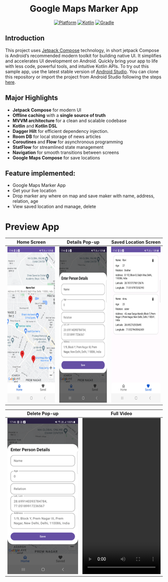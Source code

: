<h1 align="center">
  Google Maps Marker App
</h1>
<p align="center">
  <a href="http://developer.android.com/index.html"><img alt="Platform" src="https://img.shields.io/badge/platform-Android-green.svg"></a>
  <a href="http://kotlinlang.org"><img alt="Kotlin" src="https://img.shields.io/badge/kotlin-1.9.0-blue.svg"></a>
  <a href="https://developer.android.com/studio/releases/gradle-plugin"><img alt="Gradle" src="https://img.shields.io/badge/gradle-8.4.0-yellow.svg"></a>
</p>

## Introduction
<p>

This project uses [Jetpack Compose](https://developer.android.com/jetpack/compose) technology, in short jetpack Compose is Android’s recommended modern toolkit for building native UI. It simplifies and accelerates UI development on Android. Quickly bring your app to life with less code, powerful tools, and intuitive Kotlin APIs.
To try out this sample app, use the latest stable version of [Android Studio](https://developer.android.com/studio). You can clone this repository or import the project from Android Studio following the steps [here](https://developer.android.com/jetpack/compose/setup#sample).
  
  
## Major Highlights

- **Jetpack Compose** for modern UI
- **Offline caching** with a **single source of truth**
- **MVVM architecture** for a clean and scalable codebase
- **Kotlin** and **Kotlin DSL**
- **Dagger Hilt** for efficient dependency injection.
- **Room DB** for local storage of news articles
- **Coroutines** and **Flow** for asynchronous programming
- **StatFlow** for streamlined state management
- **Navigation** for smooth transitions between screens
- **Google Maps Compose** for save locations

## Feature implemented:
-  Google Maps Marker App
- Get your live location
- Drop marker any where on map and save maker with name, address, relation, age
- View saved location and manage, delete
  
# Preview App
| Home Screen  | Details Pop-up | Saved Location Screen |
| ------------- | ------------- | ------------- |
| <img src="assets/home_screen.png" height=500 width=250/>  | <img src="assets/details_popup.png" height=500 width=250/> | <img src="assets/saved_location_screen.png" height=500 width=250/> | 

| Delete Pop-up | Full Video |
| ------------- | ------------- | 
| <img src="assets/details_popup.png" height=500 width=250/>  | <video src="https://github.com/roshansharma824/Google-Maps-Marker-App/assets/85518522/52fdfa25-cc6a-4111-89a1-c2da1bb29571" height=500 width=250/> |
